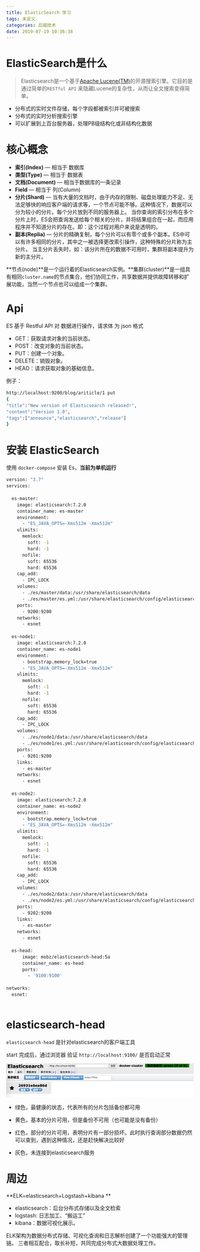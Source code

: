 ```yaml
---
title: ElasticSearch 学习
tags: 未定义
categories: 后端技术
date: 2019-07-19 10:36:38
---
```


# ElasticSearch是什么

> Elasticsearch是一个基于[Apache Lucene(TM)](https://lucene.apache.org/core/)的开源搜索引擎。它目的是通过简单的`RESTful API` 来隐藏Lucene的复杂性，从而让全文搜索变得简单。

- 分布式的实时文件存储，每个字段都被索引并可被搜索
- 分布式的实时分析搜索引擎
- 可以扩展到上百台服务器，处理PB级结构化或非结构化数据

# 核心概念

- **索引(Index)** — 相当于 数据库
- **类型(Type)** — 相当于 数据表
- **文档(Document)** — 相当于数据库的一条记录
- **Field** — 相当于 列(Column)
- **分片(Shard)** — 当有大量的文档时，由于内存的限制、磁盘处理能力不足、无法足够快的响应客户端的请求等，一个节点可能不够。这种情况下，数据可以分为较小的分片。每个分片放到不同的服务器上。 
  当你查询的索引分布在多个分片上时，ES会把查询发送给每个相关的分片，并将结果组合在一起，而应用程序并不知道分片的存在。即：这个过程对用户来说是透明的。
- **副本(Replia)** — 分片的精确复制，每个分片可以有零个或多个副本。ES中可以有许多相同的分片，其中之一被选择更改索引操作，这种特殊的分片称为主分片。 
  当主分片丢失时，如：该分片所在的数据不可用时，集群将副本提升为新的主分片。

**节点(node)**是一个运行着的Elasticsearch实例。**集群(cluster)**是一组具有相同`cluster.name`的节点集合，他们协同工作，共享数据并提供故障转移和扩展功能，当然一个节点也可以组成一个集群。

# Api

ES 基于 Restful API 对 数据进行操作，请求体 为 json 格式

- GET：获取请求对象的当前状态。 
- POST：改变对象的当前状态。 
- PUT：创建一个对象。 
- DELETE：销毁对象。 
- HEAD：请求获取对象的基础信息。

例子：

```bash
http://localhost:9200/blog/ariticle/1 put
{
"title":"New version of Elasticsearch released!",
"content":"Version 1.0",
"tags":["announce","elasticsearch","release"]
}
```



# 安装 ElasticSearch

使用 `docker-compose` 安装 Es，**当前为单机运行**

```bash
version: "3.7"
services:
        
  es-master:
    image: elasticsearch:7.2.0
    container_name: es-master
    environment:
      - "ES_JAVA_OPTS=-Xms512m -Xmx512m"
    ulimits:
      memlock:
        soft: -1
        hard: -1
      nofile:
        soft: 65536
        hard: 65536
    cap_add:
      - IPC_LOCK
    volumes:
      - ./es/master/data:/usr/share/elasticsearch/data
      - ./es/master/es.yml:/usr/share/elasticsearch/config/elasticsearch.yml
    ports:
      - 9200:9200
    networks:
      - esnet

  es-node1:
    image: elasticsearch:7.2.0
    container_name: es-node1
    environment:
      - bootstrap.memory_lock=true
      - "ES_JAVA_OPTS=-Xms512m -Xmx512m"
    ulimits:
      memlock:
        soft: -1
        hard: -1
      nofile:
        soft: 65536
        hard: 65536
    cap_add:
      - IPC_LOCK
    volumes:
      - ./es/node1/data:/usr/share/elasticsearch/data
      - ./es/node1/es.yml:/usr/share/elasticsearch/config/elasticsearch.yml
    ports:
      - 9201:9200
    links:
      - es-master
    networks:
      - esnet

  es-node2:
    image: elasticsearch:7.2.0
    container_name: es-node2
    environment:
      - bootstrap.memory_lock=true
      - "ES_JAVA_OPTS=-Xms512m -Xmx512m"
    ulimits:
      memlock:
        soft: -1
        hard: -1
      nofile:
        soft: 65536
        hard: 65536
    cap_add:
      - IPC_LOCK
    volumes:
      - ./es/node2/data:/usr/share/elasticsearch/data
      - ./es/node2/es.yml:/usr/share/elasticsearch/config/elasticsearch.yml
    ports:
      - 9202:9200
    links:
      - es-master
    networks:
      - esnet

  es-head:
      image: mobz/elasticsearch-head:5a
      container_name: es-head
      ports:
        - '9100:9100'

networks:
  esnet:
    
```



# elasticsearch-head

`elasticsearch-head` 是针对elasticsearch的客户端工具 

start 完成后，通过浏览器 验证 `http://localhost:9100/` 是否启动正常 



![](../images/2019-7/blog20190719111735.png)

- 绿色，最健康的状态，代表所有的分片包括备份都可用

- 黄色，基本的分片可用，但是备份不可用（也可能是没有备份）

- 红色，部分的分片可用，表明分片有一部分损坏。此时执行查询部分数据仍然可以查到，遇到这种情况，还是赶快解决比较好

- 灰色，未连接到elasticsearch服务



# 周边

**ELK=elasticsearch+Logstash+kibana **

- elasticsearch：后台分布式存储以及全文检索
- logstash: 日志加工、“搬运工” 
- kibana：数据可视化展示。 

ELK架构为数据分布式存储、可视化查询和日志解析创建了一个功能强大的管理链。 三者相互配合，取长补短，共同完成分布式大数据处理工作。